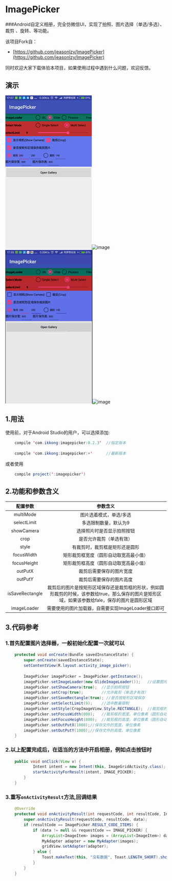 # ImagePicker
###Android自定义相册，完全仿微信UI，实现了拍照、图片选择（单选/多选）、 裁剪 、旋转、等功能。

该项目Fork自：

* [https://github.com/jeasonlzy/ImagePicker](https://github.com/jeasonlzy/ImagePicker) 

同时欢迎大家下载体验本项目，如果使用过程中遇到什么问题，欢迎反馈。

## 演示
 ![image](https://github.com/jeasonlzy/Screenshots/blob/master/ImagePicker/demo1.png)![image](https://github.com/jeasonlzy/Screenshots/blob/master/ImagePicker/demo2.gif)
 ![image](https://github.com/jeasonlzy/Screenshots/blob/master/ImagePicker/demo3.gif)![image](https://github.com/jeasonlzy/Screenshots/blob/master/ImagePicker/demo5.gif)
## 1.用法

使用前，对于Android Studio的用户，可以选择添加:
```java
	compile 'com.ikkong:imagepicker:0.2.3'  //指定版本

	compile 'com.ikkong:imagepicker:+'      //最新版本
```
或者使用
```java
    compile project(':imagepicker')
```

## 2.功能和参数含义

<table>
  <tdead>
    <tr>
      <th align="center">配置参数</th>
      <th align="center">参数含义</th>
    </tr>
  </tdead>
  <tbody>
    <tr>
      <td align="center">multiMode</td>
      <td align="center">图片选着模式，单选/多选</td>
    </tr>
    <tr>
      <td align="center">selectLimit</td>
      <td align="center">多选限制数量，默认为9</td>
    </tr>
    <tr>
      <td align="center">showCamera</td>
      <td align="center">选择照片时是否显示拍照按钮</td>
    </tr>
    <tr>
      <td align="center">crop</td>
      <td align="center">是否允许裁剪（单选有效）</td>
    </tr>
    <tr>
      <td align="center">style</td>
      <td align="center">有裁剪时，裁剪框是矩形还是圆形</td>
    </tr>
    <tr>
      <td align="center">focusWidth</td>
      <td align="center">矩形裁剪框宽度（圆形自动取宽高最小值）</td>
    </tr>
    <tr>
      <td align="center">focusHeight</td>
      <td align="center">矩形裁剪框高度（圆形自动取宽高最小值）</td>
    </tr>
    <tr>
      <td align="center">outPutX</td>
      <td align="center">裁剪后需要保存的图片宽度</td>
    </tr>
    <tr>
      <td align="center">outPutY</td>
      <td align="center">裁剪后需要保存的图片高度</td>
    </tr>
    <tr>
      <td align="center">isSaveRectangle</td>
      <td align="center">裁剪后的图片是按矩形区域保存还是裁剪框的形状，例如圆形裁剪的时候，该参数给true，那么保存的图片是矩形区域，如果该参数给fale，保存的图片是圆形区域</td>
    </tr>
    <tr>
      <td align="center">imageLoader</td>
      <td align="center">需要使用的图片加载器，自需要实现ImageLoader接口即可</td>
    </tr>
  </tbody>
</table>

## 3.代码参考
### 1.首先配置图片选择器，一般初始化配置一次就可以
```java
	protected void onCreate(Bundle savedInstanceState) {
        super.onCreate(savedInstanceState);
        setContentView(R.layout.activity_image_picker);

        ImagePicker imagePicker = ImagePicker.getInstance();
        imagePicker.setImageLoader(new GlideImageLoader());   //设置图片加载器
		imagePicker.setShowCamera(true);  //显示拍照按钮
		imagePicker.setCrop(true);        //允许裁剪（单选才有效）
		imagePicker.setSaveRectangle(true); //是否按矩形区域保存
		imagePicker.setSelectLimit(9);    //选中数量限制
		imagePicker.setStyle(CropImageView.Style.RECTANGLE);  //裁剪框的形状
		imagePicker.setFocusWidth(800);   //裁剪框的宽度。单位像素（圆形自动取宽高最小值）
        imagePicker.setFocusHeight(800);  //裁剪框的高度。单位像素（圆形自动取宽高最小值）
		imagePicker.setOutPutX(1000);//保存文件的宽度。单位像素
        imagePicker.setOutPutY(1000);//保存文件的高度。单位像素
	}
```
### 2.以上配置完成后，在适当的方法中开启相册，例如点击按钮时
```java
	public void onClick(View v) {
            Intent intent = new Intent(this, ImageGridActivity.class);
            startActivityForResult(intent, IMAGE_PICKER);  
        }
    }
```
### 3.重写`onActivityResult`方法,回调结果
```java
	@Override
    protected void onActivityResult(int requestCode, int resultCode, Intent data) {
        super.onActivityResult(requestCode, resultCode, data);
        if (resultCode == ImagePicker.RESULT_CODE_ITEMS) {
            if (data != null && requestCode == IMAGE_PICKER) {
                ArrayList<ImageItem> images = (ArrayList<ImageItem>) data.getSerializableExtra(ImagePicker.EXTRA_RESULT_ITEMS);
                MyAdapter adapter = new MyAdapter(images);
                gridView.setAdapter(adapter);
            } else {
                Toast.makeText(this, "没有数据", Toast.LENGTH_SHORT).show();
            }
        }
    }
```
